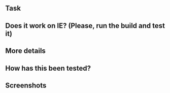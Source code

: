 ## Task

## Does it work on IE? (Please, run the build and test it)

## More details

## How has this been tested?

## Screenshots
